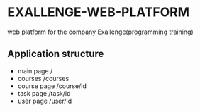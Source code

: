 # EXALLENGE-WEB-PLATFORM
web platform for the company Exallenge(programming training)

## Application structure
+ main page /
+ courses  /courses
+ course page /course/id
+ task page /task/id
+ user page /user/id

